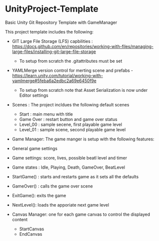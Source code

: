 # UnityProject-Template
 Basic Unity Git Repository Template with GameManager

This project template includes the following: 
 
 - GIT Large File Storage (LFS) capbilities : https://docs.github.com/en/repositories/working-with-files/managing-large-files/installing-git-large-file-storage
    - To setup from scratch the .gitattributes must be set
  
  - YAMLMerge version control for merting scene and prefabs - https://learn.unity.com/tutorial/working-with-yamlmerge#5feba6a2edbc2a69e6450f9e
    - To setup from scratch note that Asset Serialization is now under Editor settings
    
  - Scenes : The project incldues the following default scenes
    - Start : main menu with title
    - Game Over : restart button and game over status
    - Level_00 : sample secene, first playable game level
    - Level_01 : sample scene, second playable game level
    
  - Game Manager: The game manger is setup with the following features:
   - General game settings
   - Game settings: score, lives, possible beatl level and timer
   - Game states : Idle, Playing, Death, GameOver, BeatLevel
   - StartGame() : starts and restarts game as it sets all the defaults
   - GameOver() : calls the game over scene 
   - ExitGame(): exits the game 
   - NextLevel(): loads the apporiate next game level 

  - Canvas Manager: one for each game canvas to control the displayed content
     - StartCanvas
     - EndCanvas
  
   
